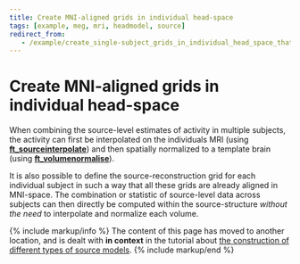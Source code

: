 ```yaml
---
title: Create MNI-aligned grids in individual head-space
tags: [example, meg, mri, headmodel, source]
redirect_from:
   - /example/create_single-subject_grids_in_individual_head_space_that_are_all_aligned_in_mni_space/
---
```


# Create MNI-aligned grids in individual head-space

When combining the source-level estimates of activity in multiple subjects, the activity can first be interpolated on the individuals MRI (using **[ft_sourceinterpolate](/reference/ft_sourceinterpolate)**) and then spatially normalized to a template brain (using **[ft_volumenormalise](/reference/ft_volumenormalise)**).

It is also possible to define the source-reconstruction grid for each individual subject in such a way that all these grids are already aligned in MNI-space. The combination or statistic of source-level data across subjects can then directly be computed within the source-structure _without the need_ to interpolate and normalize each volume.

{% include markup/info %}
The content of this page has moved to another location, and is dealt with **in context** in the tutorial about [the construction of different types of source models](/tutorial/sourcemodel#subject-specific_grids_that_are_equivalent_across_subjects_in_normalized_space).
{% include markup/end %}
